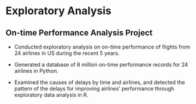 # Exploratory Analysis

## On-time Performance Analysis Project

- Conducted exploratory analysis on on-time performance of flights from 24 airlines in US during the recent 5 years. 

- Generated a database of 8 million on-time performance records for 24 airlines in Python.

- Examined the causes of delays by time and airlines, and detected the pattern of the delays for improving airlines’ performance through exploratory data analysis in R.
